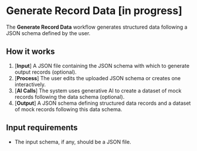 # Generate Record Data [in progress]

The **Generate Record Data** workflow generates structured data following a JSON schema defined by the user.

## How it works

1. [**Input**] A JSON file containing the JSON schema with which to generate output records (optional).
2. [**Process**] The user edits the uploaded JSON schema or creates one interactively.
3. [**AI Calls**] The system uses generative AI to create a dataset of mock records following the data schema (optional).
4. [**Output**] A JSON schema defining structured data records and a dataset of mock records following this data schema.

## Input requirements

- The input schema, if any, should be a JSON file.
